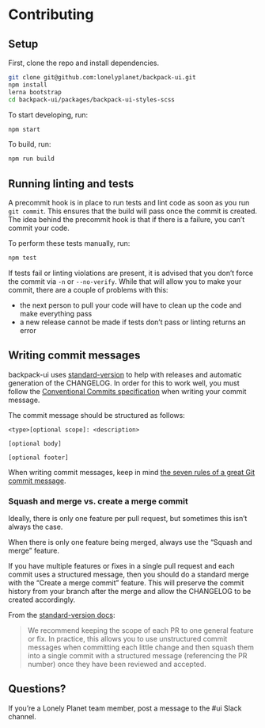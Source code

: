 # Contributing

## Setup

First, clone the repo and install dependencies.

```sh
git clone git@github.com:lonelyplanet/backpack-ui.git
npm install
lerna bootstrap
cd backpack-ui/packages/backpack-ui-styles-scss
```

To start developing, run:

```sh
npm start
```

To build, run:

```sh
npm run build
```

## Running linting and tests

A precommit hook is in place to run tests and lint code as soon as you run `git commit`. This ensures that the build will pass once the commit is created. The idea behind the precommit hook is that if there is a failure, you can’t commit your code.

To perform these tests manually, run:

```sh
npm test
```

If tests fail or linting violations are present, it is advised that you don’t force the commit via `-n` or `--no-verify`. While that will allow you to make your commit, there are a couple of problems with this:

- the next person to pull your code will have to clean up the code and make everything pass
- a new release cannot be made if tests don’t pass or linting returns an error

## Writing commit messages

backpack-ui uses [standard-version](https://github.com/conventional-changelog/standard-version) to help with releases and automatic generation of the CHANGELOG. In order for this to work well, you must follow the [Conventional Commits specification](https://conventionalcommits.org/) when writing your commit message.

The commit message should be structured as follows:

```
<type>[optional scope]: <description>

[optional body]

[optional footer]
```

When writing commit messages, keep in mind [the seven rules of a great Git commit message](https://chris.beams.io/posts/git-commit/).

### Squash and merge vs. create a merge commit

Ideally, there is only one feature per pull request, but sometimes this isn’t always the case.

When there is only one feature being merged, always use the “Squash and merge” feature.

If you have multiple features or fixes in a single pull request and each commit uses a structured message, then you should do a standard merge with the “Create a merge commit” feature. This will preserve the commit history from your branch after the merge and allow the CHANGELOG to be created accordingly.

From the [standard-version docs](https://github.com/conventional-changelog/standard-version#should-i-always-squash-commits-when-merging-prs):

> We recommend keeping the scope of each PR to one general feature or fix. In practice, this allows you to use unstructured commit messages when committing each little change and then squash them into a single commit with a structured message (referencing the PR number) once they have been reviewed and accepted.

## Questions?

If you’re a Lonely Planet team member, post a message to the #ui Slack channel.
